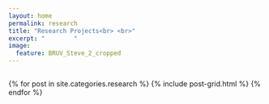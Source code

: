 ```yaml
---
layout: home
permalink: research
title: "Research Projects<br> <br>"
excerpt: "        "
image:
  feature: BRUV_Steve_2_cropped
---
```

<h2 class="post-title"> </h2>
<div class="tiles">
{% for post in site.categories.research %}
	{% include post-grid.html %}
{% endfor %}
</div><!-- /.tiles -->
